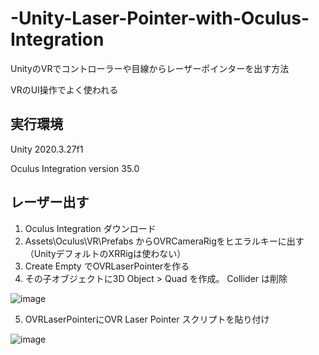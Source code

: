 # -Unity-Laser-Pointer-with-Oculus-Integration


UnityのVRでコントローラーや目線からレーザーポインターを出す方法

VRのUI操作でよく使われる

## 実行環境

Unity 2020.3.27f1

Oculus Integration version 35.0

## レーザー出す

1. Oculus Integration ダウンロード
2. Assets\Oculus\VR\Prefabs からOVRCameraRigをヒエラルキーに出す（UnityデフォルトのXRRigは使わない）
3. Create Empty でOVRLaserPointerを作る
4. その子オブジェクトに3D Object > Quad を作成。 Collider は削除

![image](https://user-images.githubusercontent.com/102804813/186377485-c7f3c374-96ef-44b5-8ccd-443df9eeb16b.png)

5. OVRLaserPointerにOVR Laser Pointer スクリプトを貼り付け

![image](https://user-images.githubusercontent.com/102804813/186377602-6256371c-101f-4393-aae7-9ff75cf6e6fe.png)

